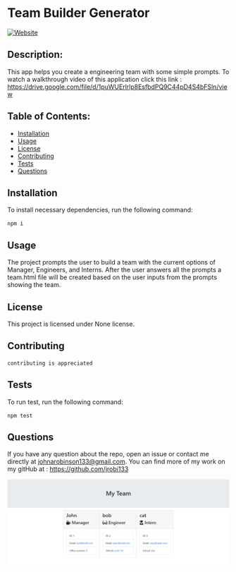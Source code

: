 
# Team Builder Generator
[![Website](https://img.shields.io/website-portfolio-down-green-red/http/lbesson.bitbucket.org.svg)](https://jrobi133.github.io/PortfolioJohnRobinson/index.html)

## Description:
    
This app helps you create a engineering team with some simple prompts. To watch a walkthrough video of this application click this link : https://drive.google.com/file/d/1puWUErlrlp8EsfbdPQ9C44pD4S4bFSln/view
    
    
## Table of Contents:
    
* [Installation](#installation)
* [Usage](#usage)
* [License](#license)
* [Contributing](#contributing)
* [Tests](#tests)
* [Questions](#questions)
    
    
## Installation
    
To install necessary dependencies, run the following command:
    
    npm i
    
    
    
## Usage
    
The project prompts the user to build a team with the current options of Manager, Engineers, and Interns. After the user answers all the prompts a team.html file will be created based on the user inputs from the prompts showing the team.
    
    
## License
    
This project is licensed under None license.
    
## Contributing 
    
    contributing is appreciated
    
    
## Tests
    
To run test, run the following command:
    
    npm test
    
    
## Questions 
    
If you have any question about the repo, open an issue or contact me directly at 
johnarobinson133@gmail.com. You can find more of my work on my gitHub at :
https://github.com/jrobi133


![](/assets/screenshot.PNG)
